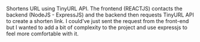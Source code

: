 Shortens URL using TinyURL API. The frontend (REACTJS) contacts the backend (NodeJS - ExpressJS) and the backend then requests TinyURL API to create a shorten link. I could've just sent the request from the front-end but I wanted to add a bit of complexity to the project and 
use expressjs to feel more comfortable with it.
